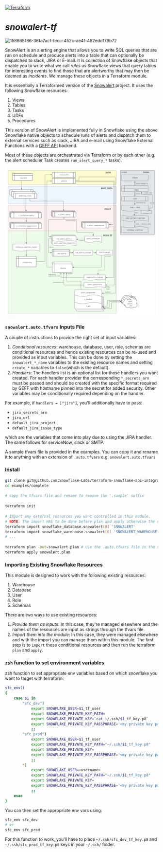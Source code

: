 [![Terraform](https://github.com/Snowflake-Labs/snowalert-tf/actions/workflows/terraform.yml/badge.svg?branch=main)](https://github.com/Snowflake-Labs/snowalert-tf/actions/workflows/terraform.yml)

# _snowalert-tf_

![158665186-36fa7acf-fecc-452c-ae4f-482eddf79b72](https://user-images.githubusercontent.com/72515998/158665593-e80b12df-41e2-4162-a102-895ee3407fe8.png)

SnowAlert is an alerting engine that allows you to write SQL queries that are run on schedule and produce alerts into a table that can optionally be dispatched to slack, JIRA or E-mail. It is collection of Snowflake objects that enable you to write what we call _rules_ as Snowflake views that query tables for interesting events to find those that are alertworthy that may then be deemed as _incidents_. We manage these objects in a Terraform module.

It is essentially a Terraformed version of the [Snowalert](https://github.com/snowflakedb/SnowAlert) project. It uses the following Snowflake resources:

1. Views
2. Tables
3. Tasks
4. UDFs
6. Procedures

This version of SnowAlert is implemented fully in Snowflake using the above Snowflake native objects to schedule runs of alerts and dispatch them to external services such as slack, JIRA and e-mail using Snowflake External Functions with a [GEFF API](https://github.com/Snowflake-Labs/geff) backend.

Most of these objects are orchestrated via Terraform or by each other (e.g. the alert scheduler Task creates `run_alert_query_*` tasks).

[![SnowAlert architecture](./architechture.png)](https://lucid.app/lucidchart/3422e48f-b048-495d-89d7-5642e7c37dd0/edit?viewport_loc=-139%2C-1221%2C3116%2C1821%2C0_0&invitationId=inv_918487f3-3a86-4059-9255-48ef7792b4bf)

### `snowalert.auto.tfvars` Inputs File

A couple of instructions to provide the right set of input variables:

1. _Conditional resources_: warehouse, database, user, role, schemas are conditional resources and hence existing resources can be re-used and provided as input variables. This can be done by setting the `snowalert_*_name` variables to the existing resource names and setting `create_*` variables to `false`(which is the default).
2. _Handlers_: The handlers list is an optional list for those handlers you want created. For each handler provider the corresponding `*_secrets_arn` must be passed and should be created with the specific format required by GEFF with hostname pinned into the secret for added security. Other variables may be conditionally required depending on the handler.

For example, if `handlers = ["jira"]`, you'll additionally have to pass:

- `jira_secrets_arn`
- `jira_url`
- `default_jira_project`
- `default_jira_issue_type`

which are the variables that come into play due to using the JIRA handler. The same follows for serviceNow, slack or SMTP.

A sample tfvars file is provided in the examples. You can copy it and rename it to anything with an extension of `.auto.tfvars` e.g. `snowalert.auto.tfvars`

### Install

```bash
git clone git@github.com:Snowflake-Labs/terraform-snowflake-api-integration-with-geff.git
cd examples/complete

# copy the tfvars file and rename to remove the '.sample' suffix

terraform init

# Import any external resources you want controlled in this module.
# NOTE: The import HAS to be done before plan and apply otherwise the downstream resources will error out at creation.
terraform import snowflake_database.snowalert[0] 'SNOWALERT'
terraform import snowflake_warehouse.snowalert[0] 'SNOWALERT_WAREHOUSE'
# ...

terraform plan -out=snowalert.plan # Use the .auto.tfvars file in the same dir
terraform apply snowalert.plan
```

### Importing Existing Snowflake Resources

This module is designed to work with the following existing resources:

1. Warehouse
1. Database
1. User
1. Role
1. Schemas

There are two ways to use existing resources:

1. _Provide them as inputs_: In this case, they're managed elsewhere and the names of the resources are input as strings through the tfvars file.
1. _Import them into the module_: In this case, they were managed elsewhere and with the import you can manage them within this module. The first step is to `import` these conditional resources and then run the terraform `plan` and `apply`.


### `zsh` function to set environment variables

zsh function to set appropriate env variables based on which snowflake you want to target with terraform:

```bash
sfc_env()
{
    case $1 in
        "sfc_dev")
            export SNOWFLAKE_USER=$1_tf_user
            export SNOWFLAKE_PRIVATE_KEY_PATH=
            export SNOWFLAKE_PRIVATE_KEY=`cat ~/.ssh/$1_tf_key.p8`
            export SNOWFLAKE_PRIVATE_KEY_PASSPHRASE='<my private key passphrase>'
            ;;
        "sfc_prod")
            export SNOWFLAKE_USER=$1_tf_user
            export SNOWFLAKE_PRIVATE_KEY_PATH="~/.ssh/$1_tf_key.p8"
            export SNOWFLAKE_PRIVATE_KEY=
            export SNOWFLAKE_PRIVATE_KEY_PASSPHRASE='<my private key passphrase>'
            ;;
        *)
            export SNOWFLAKE_USER=<username>
            export SNOWFLAKE_PRIVATE_KEY_PATH="~/.ssh/$1_tf_key.p8"
            export SNOWFLAKE_PRIVATE_KEY=
            export SNOWFLAKE_PRIVATE_KEY_PASSPHRASE='<my private key passphrase>'
            ;;
    esac
}
```

You can then set the appropriate env vars using:

```bash
sfc_env sfc_dev
# or
sfc_env sfc_prod
```

For this function to work, you'll have to place `~/.ssh/sfc_dev_tf_key.p8` and `~/.ssh/sfc_prod_tf_key.p8` keys in your `~/.ssh/` folder.
